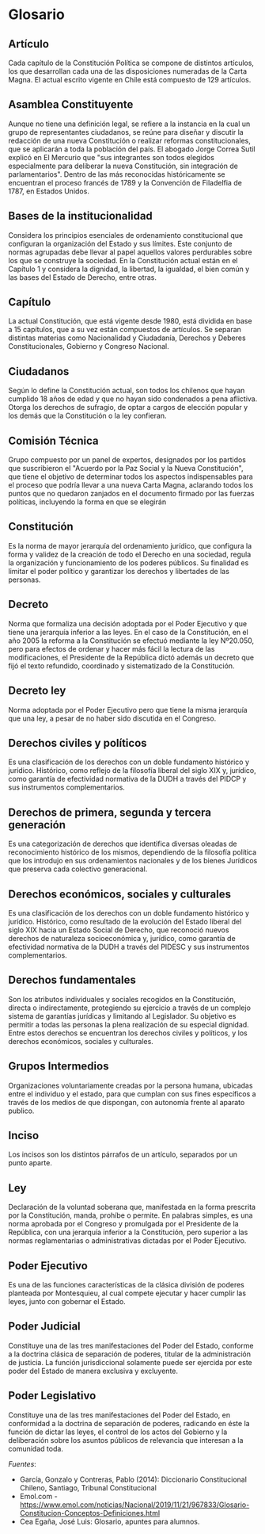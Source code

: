# Glosario

## Artículo

Cada capítulo de la Constitución Política se compone de distintos artículos, los que desarrollan cada una de las disposiciones numeradas de la Carta Magna. El actual escrito vigente en Chile está compuesto de 129 artículos.

## Asamblea Constituyente

Aunque no tiene una definición legal, se refiere a la instancia en la cual un grupo de representantes ciudadanos, se reúne para diseñar y discutir la redacción de una nueva Constitución o realizar reformas constitucionales, que se aplicarán a toda la población del país. El abogado Jorge Correa Sutil explicó en El Mercurio que "sus integrantes son todos elegidos especialmente para deliberar la nueva Constitución, sin integración de parlamentarios". Dentro de las más reconocidas históricamente se encuentran el proceso francés de 1789 y la Convención de Filadelfia de 1787, en Estados Unidos.

## Bases de la institucionalidad

Considera los principios esenciales de ordenamiento constitucional que configuran la organización del Estado y sus límites. Este conjunto de normas agrupadas debe llevar al papel aquellos valores perdurables sobre los que se construye la sociedad. En la Constitución actual están en el Capítulo 1 y considera la dignidad, la libertad, la igualdad, el bien común y las bases del Estado de Derecho, entre otras.

## Capítulo
La actual Constitución, que está vigente desde 1980, está dividida en base a 15 capítulos, que a su vez están compuestos de artículos. Se separan distintas materias como Nacionalidad y Ciudadanía, Derechos y Deberes Constitucionales, Gobierno y Congreso Nacional.

## Ciudadanos

Según lo define la Constitución actual, son todos los chilenos que hayan cumplido 18 años de edad y que no hayan sido condenados a pena aflictiva. Otorga los derechos de sufragio, de optar a cargos de elección popular y los demás que la Constitución o la ley confieran.

## Comisión Técnica

Grupo compuesto por un panel de expertos, designados por los partidos que suscribieron el "Acuerdo por la Paz Social y la Nueva Constitución", que tiene el objetivo de determinar todos los aspectos indispensables para el proceso que podría llevar a una nueva Carta Magna, aclarando todos los puntos que no quedaron zanjados en el documento firmado por las fuerzas políticas, incluyendo la forma en que se elegirán

## Constitución

Es la norma de mayor jerarquía del ordenamiento jurídico, que configura la forma y validez de la creación de todo el Derecho en una sociedad, regula la organización y funcionamiento de los poderes públicos. Su finalidad es limitar el poder político y garantizar los derechos y libertades de las personas.

## Decreto

Norma que formaliza una decisión adoptada por el Poder Ejecutivo y que tiene una jerarquía inferior a las leyes. En el caso de la Constitución, en el año 2005 la reforma a la Constitución se efectuó mediante la ley Nº20.050, pero para efectos de ordenar y hacer más fácil la lectura de las modificaciones, el Presidente de la República dictó además un decreto que fijó el texto refundido, coordinado y sistematizado de la Constitución.

## Decreto ley

Norma adoptada por el Poder Ejecutivo pero que tiene la misma jerarquía que una ley, a pesar de no haber sido discutida en el Congreso. 

## Derechos civiles y políticos

Es una clasificación de los derechos con un doble fundamento histórico y jurídico. Histórico, como reflejo de la filosofía liberal del siglo XIX y, jurídico, como garantía de efectividad normativa de la DUDH a través del PIDCP y sus instrumentos complementarios.

## Derechos de primera, segunda y tercera generación

Es una categorización de derechos que identifica diversas oleadas de reconocimiento histórico de los mismos, dependiendo de la filosofía política que los introdujo en sus ordenamientos nacionales y de los bienes Jurídicos que preserva cada colectivo generacional.

## Derechos económicos, sociales y culturales

Es una clasificación de los derechos con un doble fundamento histórico y jurídico. Histórico, como resultado de la evolución del Estado liberal del siglo XIX hacia un Estado Social de Derecho, que reconoció nuevos derechos de naturaleza socioeconómica y, jurídico, como garantía de efectividad normativa de la DUDH a través del PIDESC y sus instrumentos complementarios.

## Derechos fundamentales

Son los atributos individuales y sociales recogidos en la Constitución, directa o indirectamente, protegiendo su ejercicio a través de un complejo sistema de garantías jurídicas y limitando al Legislador. Su objetivo es permitir a todas las personas la plena realización de su especial dignidad. Entre estos derechos se encuentran los derechos civiles y políticos, y los derechos económicos, sociales y culturales.

## Grupos Intermedios

Organizaciones voluntariamente creadas por la persona humana, ubicadas entre el individuo y el estado, para que cumplan con sus fines específicos a través de los medios de que dispongan, con autonomía frente al aparato publico.

## Inciso

Los incisos son los distintos párrafos de un artículo, separados por un punto aparte.

## Ley

Declaración de la voluntad soberana que, manifestada en la forma prescrita por la Constitución, manda, prohíbe o permite. En palabras simples, es una norma aprobada por el Congreso y promulgada por el Presidente de la República, con una jerarquía inferior a la Constitución, pero superior a las normas reglamentarias o administrativas dictadas por el Poder Ejecutivo.

## Poder Ejecutivo

Es una de las funciones características de la clásica división de poderes planteada por Montesquieu, al cual compete ejecutar y hacer cumplir las leyes, junto con gobernar el Estado.

## Poder Judicial

Constituye una de las tres manifestaciones del Poder del Estado, conforme a la doctrina clásica de separación de poderes, titular de la administración de justicia. La función jurisdiccional solamente puede ser ejercida por este poder del Estado de manera exclusiva y excluyente.

## Poder Legislativo

Constituye una de las tres manifestaciones del Poder del Estado, en conformidad a la doctrina de separación de poderes, radicando en éste la función de dictar las leyes, el control de los actos del Gobierno y la deliberación sobre los asuntos públicos de relevancia que interesan a la comunidad toda.

*Fuentes*:
- García, Gonzalo y Contreras, Pablo (2014): Diccionario Constitucional Chileno, Santiago, Tribunal Constitucional
- Emol.com - https://www.emol.com/noticias/Nacional/2019/11/21/967833/Glosario-Constitucion-Conceptos-Definiciones.html
- Cea Egaña, José Luis: Glosario, apuntes para alumnos.
